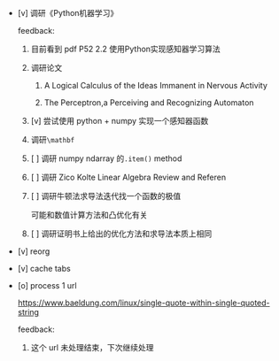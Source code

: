 * [v] 调研《Python机器学习》

    feedback:

    1. 目前看到 pdf P52 2.2 使用Python实现感知器学习算法

    2. 调研论文

        1. A Logical Calculus of the Ideas Immanent in Nervous Activity

        2. The Perceptron,a Perceiving and Recognizing Automaton

    3. [v] 尝试使用 python + numpy 实现一个感知器函数

    4. 调研`\mathbf`

    5. [ ] 调研 numpy ndarray 的`.item()` method

    6. [ ] 调研 Zico Kolte Linear Algebra Review and Referen

    7. [ ] 调研牛顿法求导法迭代找一个函数的极值

        可能和数值计算方法和凸优化有关

    8. [ ] 调研证明书上给出的优化方法和求导法本质上相同

* [v] reorg

* [v] cache tabs

* [o] process 1 url

    <https://www.baeldung.com/linux/single-quote-within-single-quoted-string>

    feedback:

    1. 这个 url 未处理结束，下次继续处理
